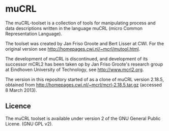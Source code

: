 muCRL
=====

The muCRL-toolset is a collection of tools for manipulating process and data
descriptions written in the language muCRL (micro Common Representation
Language).

The toolset was created by Jan Friso Groote and Bert Lisser at CWI. For the
original version see http://homepages.cwi.nl/~mcrl/mutool.html.

The development of muCRL is discontinued, and development of its successor
mCRL2 has been taken op by Jan Friso Groote's research group at Eindhoven
University of Technology, see http://www.mcrl2.org.

The version in this repository started of as a clone of muCRL version 2.18.5,
obtained from http://homepages.cwi.nl/~mcrl/mcrl-2.18.5.tar.gz (accessed
8 March 2013).

Licence
-------

The muCRL toolset is available under version 2 of the GNU General Public Licene.
(GNU GPL v2).
